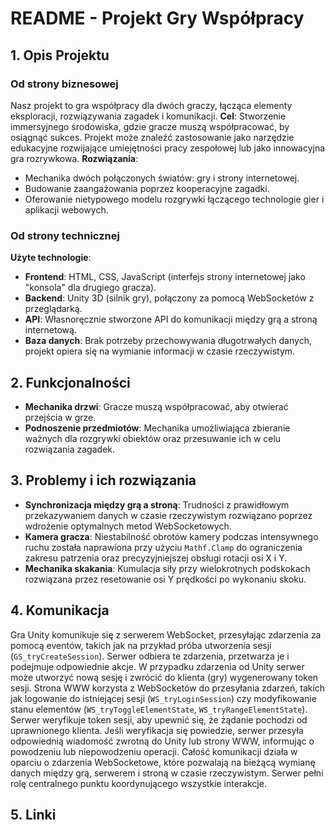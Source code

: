 # README - Projekt Gry Współpracy
## 1. Opis Projektu
### Od strony biznesowej
Nasz projekt to gra współpracy dla dwóch graczy, łącząca elementy eksploracji, rozwiązywania zagadek i komunikacji.
**Cel**: Stworzenie immersyjnego środowiska, gdzie gracze muszą współpracować, by osiągnąć sukces. Projekt może znaleźć zastosowanie jako narzędzie edukacyjne rozwijające umiejętności pracy zespołowej lub jako innowacyjna gra rozrywkowa.
**Rozwiązania**:
- Mechanika dwóch połączonych światów: gry i strony internetowej.
- Budowanie zaangażowania poprzez kooperacyjne zagadki.
- Oferowanie nietypowego modelu rozgrywki łączącego technologie gier i aplikacji webowych.

### Od strony technicznej
**Użyte technologie**:
- **Frontend**: HTML, CSS, JavaScript (interfejs strony internetowej jako "konsola" dla drugiego gracza).
- **Backend**: Unity 3D (silnik gry), połączony za pomocą WebSocketów z przeglądarką.
- **API**: Własnoręcznie stworzone API do komunikacji między grą a stroną internetową.
- **Baza danych**: Brak potrzeby przechowywania długotrwałych danych, projekt opiera się na wymianie informacji w czasie rzeczywistym.

## 2. Funkcjonalności
- **Mechanika drzwi**: Gracze muszą współpracować, aby otwierać przejścia w grze.
- **Podnoszenie przedmiotów**: Mechanika umożliwiająca zbieranie ważnych dla rozgrywki obiektów oraz przesuwanie ich w celu rozwiązania zagadek.

## 3. Problemy i ich rozwiązania
- **Synchronizacja między grą a stroną**: Trudności z prawidłowym przekazywaniem danych w czasie rzeczywistym rozwiązano poprzez wdrożenie optymalnych metod WebSocketowych.
- **Kamera gracza**: Niestabilność obrotów kamery podczas intensywnego ruchu została naprawiona przy użyciu `Mathf.Clamp` do ograniczenia zakresu patrzenia oraz precyzyjniejszej obsługi rotacji osi X i Y.
- **Mechanika skakania**: Kumulacja siły przy wielokrotnych podskokach rozwiązana przez resetowanie osi Y prędkości po wykonaniu skoku.

## 4. Komunikacja
Gra Unity komunikuje się z serwerem WebSocket, przesyłając zdarzenia za pomocą eventów, takich jak na przykład próba utworzenia sesji (`GS_tryCreateSession`). Serwer odbiera te zdarzenia, przetwarza je i podejmuje odpowiednie akcje. W przypadku zdarzenia od Unity serwer może utworzyć nową sesję i zwrócić do klienta (gry) wygenerowany token sesji.
Strona WWW korzysta z WebSocketów do przesyłania zdarzeń, takich jak logowanie do istniejącej sesji (`WS_tryLoginSession`) czy modyfikowanie stanu elementów (`WS_tryToggleElementState`, `WS_tryRangeElementState`). Serwer weryfikuje token sesji, aby upewnić się, że żądanie pochodzi od uprawnionego klienta. Jeśli weryfikacja się powiedzie, serwer przesyła odpowiednią wiadomość zwrotną do Unity lub strony WWW, informując o powodzeniu lub niepowodzeniu operacji.
Całość komunikacji działa w oparciu o zdarzenia WebSocketowe, które pozwalają na bieżącą wymianę danych między grą, serwerem i stroną w czasie rzeczywistym. Serwer pełni rolę centralnego punktu koordynującego wszystkie interakcje.

## 5. Linki

